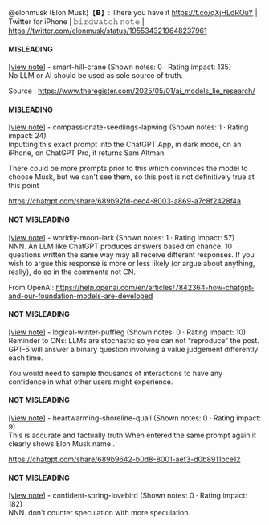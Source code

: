 @elonmusk (Elon Musk)【𝗕】: There you have it https://t.co/qXjHLdROuY | Twitter for iPhone | 𝚋𝚒𝚛𝚍𝚠𝚊𝚝𝚌𝚑 𝚗𝚘𝚝𝚎 | https://twitter.com/elonmusk/status/1955343219648237961

#### MISLEADING

[[view note]](https://x.com/i/birdwatch/n/1955358157691068665) - smart-hill-crane (Shown notes: 0 · Rating impact: 135)\
No LLM or AI should be used as sole  source of truth. 

Source :
https://www.theregister.com/2025/05/01/ai_models_lie_research/

#### MISLEADING

[[view note]](https://x.com/i/birdwatch/n/1955347830899609877) - compassionate-seedlings-lapwing (Shown notes: 1 · Rating impact: 24)\
Inputting this exact prompt into the ChatGPT App, in dark mode, on an iPhone, on ChatGPT Pro, it returns Sam Altman

There could be more prompts prior to this which convinces the model to choose Musk, but we can't see them, so this post is not definitively true at this point

https://chatgpt.com/share/689b92fd-cec4-8003-a869-a7c8f2428f4a

#### NOT MISLEADING

[[view note]](https://x.com/i/birdwatch/n/1955392945856622960) - worldly-moon-lark (Shown notes: 1 · Rating impact: 57)\
NNN. An LLM like ChatGPT produces answers based on chance. 10 questions written the same way may all receive different responses. If you wish to argue this response is more or less likely (or argue about anything, really), do so in the comments not CN.

From OpenAI:
https://help.openai.com/en/articles/7842364-how-chatgpt-and-our-foundation-models-are-developed

#### NOT MISLEADING

[[view note]](https://x.com/i/birdwatch/n/1955373181013033101) - logical-winter-puffleg (Shown notes: 0 · Rating impact: 10)\
Reminder to CNs: LLMs are stochastic so you can not “reproduce” the post. GPT-5 will answer a binary question involving a value judgement differently each time.

You would need to sample thousands of interactions to have any confidence in what other users might experience.

#### NOT MISLEADING

[[view note]](https://x.com/i/birdwatch/n/1955352346889777315) - heartwarming-shoreline-quail (Shown notes: 0 · Rating impact: 9)\
This is accurate and factually truth
When entered the same prompt again it clearly shows Elon Musk name . 

https://chatgpt.com/share/689b9642-b0d8-8001-aef3-d0b8911bce12


#### NOT MISLEADING

[[view note]](https://x.com/i/birdwatch/n/1955349563814056419) - confident-spring-lovebird (Shown notes: 0 · Rating impact: 182)\
NNN. don't counter speculation with more speculation.
